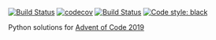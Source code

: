 [![Build Status](https://travis-ci.com/chi-feng/AoC2019.svg?branch=master)](https://travis-ci.com/chi-feng/AoC2019)
[![codecov](https://codecov.io/gh/chi-feng/AoC2019/branch/master/graph/badge.svg)](https://codecov.io/gh/chi-feng/AoC2019)
[![Build Status](https://img.shields.io/badge/license-MIT-green.svg)](LICENSE.md)
[![Code style: black](https://img.shields.io/badge/code%20style-black-000000.svg)](https://github.com/psf/black)

Python solutions for [Advent of Code 2019](https://adventofcode.com/2019)
